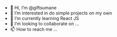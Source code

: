 - 👋 Hi, I’m @giftsumane
- 👀 I’m interested in do simple projects on my own
- 🌱 I’m currently learning React JS
- 💞️ I’m looking to collaborate on ...
- 📫 How to reach me ...

<!---
giftsumane/giftsumane is a ✨ special ✨ repository because its `README.md` (this file) appears on your GitHub profile.
You can click the Preview link to take a look at your changes.
--->
